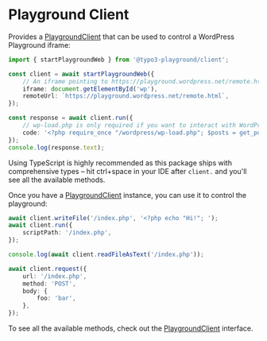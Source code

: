 # Playground Client

Provides a [PlaygroundClient](https://wordpress.github.io/wordpress-playground/api/client/) that can be used to control a WordPress Playground iframe:

```ts
import { startPlaygroundWeb } from '@typo3-playground/client';

const client = await startPlaygroundWeb({
	// An iframe pointing to https://playground.wordpress.net/remote.html:
	iframe: document.getElementById('wp'),
	remoteUrl: `https://playground.wordpress.net/remote.html`,
});

const response = await client.run({
	// wp-load.php is only required if you want to interact with WordPress.
	code: '<?php require_once "/wordpress/wp-load.php"; $posts = get_posts(); echo "Post Title: " . $posts[0]->post_title;',
});
console.log(response.text);
```

Using TypeScript is highly recommended as this package ships with comprehensive types – hit ctrl+space in your IDE after `client.` and you'll see all the available methods.

Once you have a [PlaygroundClient](https://wordpress.github.io/wordpress-playground/api/client/) instance, you can use it to control the playground:

```ts
await client.writeFile('/index.php', '<?php echo "Hi!"; ');
await client.run({
	scriptPath: '/index.php',
});

console.log(await client.readFileAsText('/index.php'));

await client.request({
	url: '/index.php',
	method: 'POST',
	body: {
		foo: 'bar',
	},
});
```

To see all the available methods, check out the [PlaygroundClient](https://wordpress.github.io/wordpress-playground/api/client/) interface.
